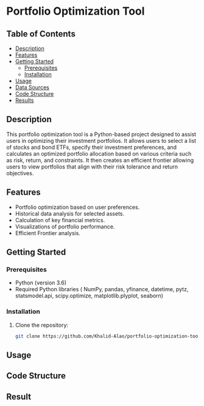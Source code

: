 # Portfolio Optimization Tool

## Table of Contents
- [Description](#description)
- [Features](#features)
- [Getting Started](#getting-started)
  - [Prerequisites](#prerequisites)
  - [Installation](#installation)
- [Usage](#usage)
- [Data Sources](#data-sources)
- [Code Structure](#code-structure)
- [Results](#results)


## Description
This portfolio optimization tool is a Python-based project designed to assist users in optimizing their investment portfolios. It allows users to select a list of stocks and bond ETFs, specify their investment preferences, and calculates an optimized portfolio allocation based on various criteria such as risk, return, and constraints. It then creates an efficient frontier allowing users to view portfolios that align with their risk tolerance and return objectives. 

## Features
- Portfolio optimization based on user preferences.
- Historical data analysis for selected assets.
- Calculation of key financial metrics.
- Visualizations of portfolio performance.
- Efficient Frontier analysis.

## Getting Started
### Prerequisites
- Python (version 3.6)
- Required Python libraries ( NumPy, pandas, yfinance, datetime, pytz, statsmodel.api, scipy.optimize, matplotlib.plyplot, seaborn)

### Installation
1. Clone the repository:
   ```sh
   git clone https://github.com/Khalid-Alao/portfolio-optimization-tool.git


## Usage



## Code Structure

## Result


